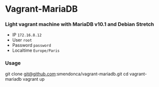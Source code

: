 Vagrant-MariaDB
===============

### Light vagrant machine with MariaDB v10.1 and Debian Stretch

- IP `172.16.8.12`
- User `root`
- Password `password`
- Localtime `Europe/Paris`

### Usage

  git clone git@github.com:smendonca/vagrant-mariadb.git
  cd vagrant-mariadb
  vagrant up
